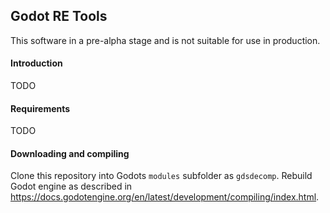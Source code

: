 ## Godot RE Tools

This software in a pre-alpha stage and is not suitable for use in production.

#### Introduction

TODO

#### Requirements

TODO

#### Downloading and compiling

Clone this repository into Godots `modules` subfolder as `gdsdecomp`.
Rebuild Godot engine as described in https://docs.godotengine.org/en/latest/development/compiling/index.html.
